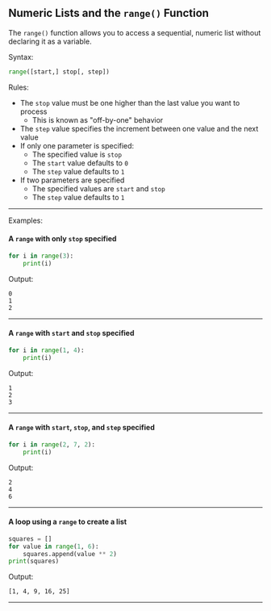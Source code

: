 ## Numeric Lists and the `range()` Function

The `range()` function allows you to access a sequential, numeric list without 
declaring it as a variable.

Syntax:

```python
range([start,] stop[, step])
```

Rules:

* The `stop` value must be one higher than the last value you want to process
    * This is known as "off-by-one" behavior
* The `step` value specifies the increment between one value and the next value
* If only one parameter is specified:
    * The specified value is `stop`
    * The `start` value defaults to `0`
    * The `step` value defaults to `1`
* If two parameters are specified
    * The specified values are `start` and `stop`
    * The `step` value defaults to `1`

---

Examples:

#### A `range` with only `stop` specified

```python
for i in range(3):
    print(i)
```

Output:

```
0
1
2
```

---

#### A `range` with `start` and `stop` specified

```python
for i in range(1, 4):
    print(i)
```

Output:

```
1
2
3
```

---

#### A `range` with `start`, `stop`, and `step` specified

```python
for i in range(2, 7, 2):
    print(i)
```

Output:

```
2
4
6
```

---

#### A loop using a `range` to create a list

```python
squares = []
for value in range(1, 6):
    squares.append(value ** 2)
print(squares)
```

Output:

```
[1, 4, 9, 16, 25]
```

---
